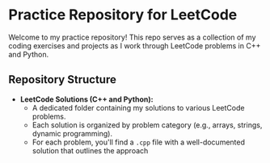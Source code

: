 # Practice Repository for LeetCode

Welcome to my practice repository! This repo serves as a collection of my coding exercises and projects as I work through LeetCode problems in C++ and Python.

## Repository Structure

- **LeetCode Solutions (C++ and Python):**
  - A dedicated folder containing my solutions to various LeetCode problems.
  - Each solution is organized by problem category (e.g., arrays, strings, dynamic programming).
  - For each problem, you'll find a `.cpp` file with a well-documented solution that outlines the approach
